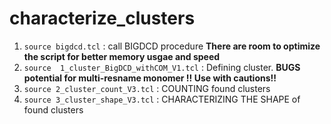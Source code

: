# characterize_clusters

1. `source bigdcd.tcl`                        : call BIGDCD procedure **There are room to optimize the script for better memory usgae and speed**
2. `source  1_cluster_BigDCD_withCOM_V1.tcl`  : Defining cluster. **BUGS potential for multi-resname monomer !! Use with cautions!!**
3. `source 2_cluster_count_V3.tcl`            : COUNTING found clusters
4. `source 3_cluster_shape_V3.tcl`            : CHARACTERIZING THE SHAPE of found clusters
